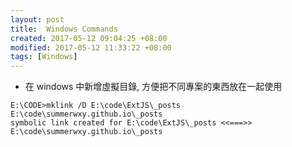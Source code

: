 ```yaml
---
layout: post
title:  Windows Commands
created: 2017-05-12 09:04:25 +08:00
modified: 2017-05-12 11:33:22 +08:00
tags: [Windows]
---
```



* 在 windows 中新增虛擬目錄, 方便把不同專案的東西放在一起使用
```
E:\CODE>mklink /D E:\code\ExtJS\_posts E:\code\summerwxy.github.io\_posts
symbolic link created for E:\code\ExtJS\_posts <<===>> E:\code\summerwxy.github.io\_posts
```